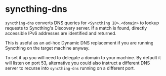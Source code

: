 # syncthing-dns

`syncthing-dns` converts DNS queries for `<Syncthing ID>.<domain>` to lookup
requests to Syncthing's Discovery server. If a match is found, directly
accessible IPv6 addresses are identified and returned.

This is useful as an ad-hoc Dynamic DNS replacement if you are running
Syncthing on the target machine anyway.

To set it up you will need to delegate a domain to your machine. By default
it will listen on port 53, alternative you could also instruct a different
DNS server to recurse into `syncthing-dns` running on a different port.
